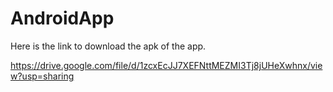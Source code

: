 # AndroidApp

Here is the link to download the apk of the app.

https://drive.google.com/file/d/1zcxEcJJ7XEFNttMEZMI3Tj8jUHeXwhnx/view?usp=sharing
